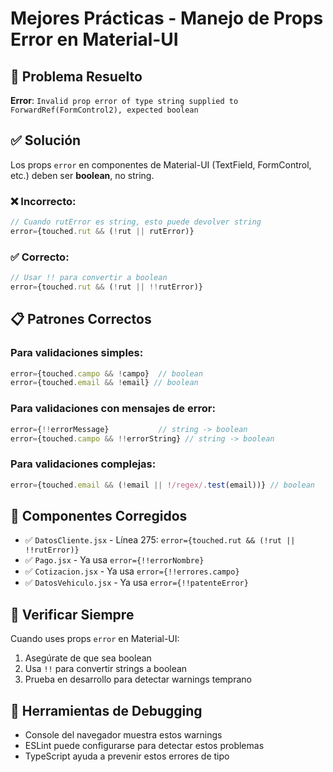 # Mejores Prácticas - Manejo de Props Error en Material-UI

## 🐛 Problema Resuelto
**Error**: `Invalid prop error of type string supplied to ForwardRef(FormControl2), expected boolean`

## ✅ Solución
Los props `error` en componentes de Material-UI (TextField, FormControl, etc.) deben ser **boolean**, no string.

### ❌ Incorrecto:
```jsx
// Cuando rutError es string, esto puede devolver string
error={touched.rut && (!rut || rutError)}
```

### ✅ Correcto:
```jsx
// Usar !! para convertir a boolean
error={touched.rut && (!rut || !!rutError)}
```

## 📋 Patrones Correctos

### Para validaciones simples:
```jsx
error={touched.campo && !campo}  // boolean
error={touched.email && !email} // boolean
```

### Para validaciones con mensajes de error:
```jsx
error={!!errorMessage}           // string -> boolean
error={touched.campo && !!errorString} // string -> boolean
```

### Para validaciones complejas:
```jsx
error={touched.email && (!email || !/regex/.test(email))} // boolean
```

## 🔧 Componentes Corregidos
- ✅ `DatosCliente.jsx` - Línea 275: `error={touched.rut && (!rut || !!rutError)}`
- ✅ `Pago.jsx` - Ya usa `error={!!errorNombre}`
- ✅ `Cotizacion.jsx` - Ya usa `error={!!errores.campo}`
- ✅ `DatosVehiculo.jsx` - Ya usa `error={!!patenteError}`

## 🚨 Verificar Siempre
Cuando uses props `error` en Material-UI:
1. Asegúrate de que sea boolean
2. Usa `!!` para convertir strings a boolean
3. Prueba en desarrollo para detectar warnings temprano

## 🧪 Herramientas de Debugging
- Console del navegador muestra estos warnings
- ESLint puede configurarse para detectar estos problemas
- TypeScript ayuda a prevenir estos errores de tipo
